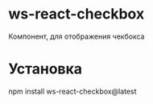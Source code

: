 # ws-react-checkbox

Компонент, для отображения чекбокса

# Установка

npm install ws-react-checkbox@latest
